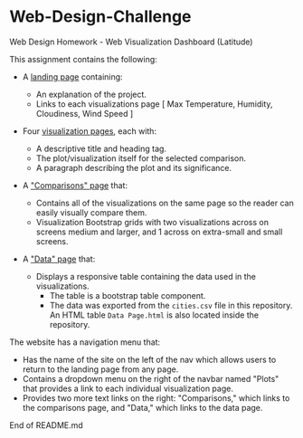 # Web-Design-Challenge
Web Design Homework - Web Visualization Dashboard (Latitude)

This assignment contains the following: 

* A [landing page](#landing-page) containing:
  * An explanation of the project.
  * Links to each visualizations page [ Max Temperature, Humidity, Cloudiness, Wind Speed ]

* Four [visualization pages](#visualization-pages), each with:
  * A descriptive title and heading tag.
  * The plot/visualization itself for the selected comparison.
  * A paragraph describing the plot and its significance.

* A ["Comparisons" page](#comparisons-page) that:
  * Contains all of the visualizations on the same page so the reader can easily visually compare them.
  * Visualization Bootstrap grids with two visualizations across on screens medium and larger, and 1 across on extra-small and small screens. 

* A ["Data" page](#data-page) that:
  * Displays a responsive table containing the data used in the visualizations.
    * The table is a bootstrap table component.
    * The data was exported from the `cities.csv` file in this repository. An HTML table `Data Page.html` is also located inside the repository. 

The website has a navigation menu that:

* Has the name of the site on the left of the nav which allows users to return to the landing page from any page.
* Contains a dropdown menu on the right of the navbar named "Plots" that provides a link to each individual visualization page.
* Provides two more text links on the right: "Comparisons," which links to the comparisons page, and "Data," which links to the data page.

End of README.md